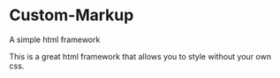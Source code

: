 # Custom-Markup
A simple html framework

This is a great html framework that allows you to style without your own css.
